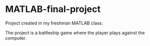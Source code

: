 # MATLAB-final-project

Project created in my freshman MATLAB class. 

The project is a battleship game where the player plays against the computer.

